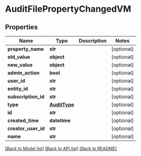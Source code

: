 # AuditFilePropertyChangedVM


## Properties
Name | Type | Description | Notes
------------ | ------------- | ------------- | -------------
**property_name** | **str** |  | [optional] 
**old_value** | **object** |  | [optional] 
**new_value** | **object** |  | [optional] 
**admin_action** | **bool** |  | [optional] 
**user_id** | **str** |  | [optional] 
**entity_id** | **str** |  | [optional] 
**subscription_id** | **str** |  | [optional] 
**type** | [**AuditType**](AuditType.md) |  | [optional] 
**id** | **str** |  | [optional] 
**created_time** | **datetime** |  | [optional] 
**creator_user_id** | **str** |  | [optional] 
**name** | **str** |  | [optional] 

[[Back to Model list]](../README.md#documentation-for-models) [[Back to API list]](../README.md#documentation-for-api-endpoints) [[Back to README]](../README.md)


